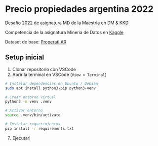 # Precio propiedades argentina 2022

Desafío 2022 de asignatura MD de la Maestria en DM & KKD

Competencia de la asignatura Mineria de Datos en [Kaggle](https://www.kaggle.com/competitions/fcen-md-2022-prediccion-precio-de-propiedades/leaderboard)

Dataset de base: [Properati AR](https://www.properati.com.ar/data)

## Setup inicial

1. Clonar repositorio con VSCode
2. Abrir la terminal en VSCode (`View > Terminal`)
```bash
# Instalar dependencias en Ubuntu / Debian
sudo apt install python3-pip python3-venv

# Crear entorno virtual
python3 -m venv .venv

# Activar entorno
source .venv/bin/activate

# Instalar requerimientos
pip install -r requirements.txt
```

7. Ejecutar!